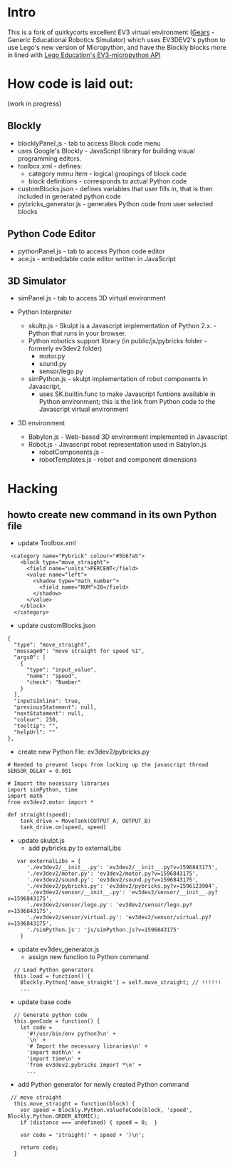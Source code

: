 # Intro

This is a fork of quirkycorts excellent EV3 virtual environment ([Gears](https://github.com/QuirkyCort/gears) - Generic Educational Robotics Simulator) which uses EV3DEV2's python to use Lego's new version of Micropython, and have the Blockly blocks more in lined with [Lego Education's EV3-micropython API](https://pybricks.github.io/ev3-micropython)

# How code is laid out:

(work in progress)

## Blockly 
* blocklyPanel.js - tab to access Block code menu
* uses Google's Blockly - JavaScript library for building visual programming editors.
* toolbox.xml - defines:
    * category menu item - logical groupings of block code
    * block definitions - corresponds to actual Python code
* customBlocks.json - defines variables that user fills in, that is then included in generated python code
* pybricks_generator.js - generates Python code from user selected blocks

## Python Code Editor
* pythonPanel.js - tab to access Python code editor
* ace.js - embeddable code editor written in JavaScript

## 3D Simulator
* simPanel.js - tab to access 3D virtual environment
* Python Interpreter
  * skultp.js - Skulpt is a Javascript implementation of Python 2.x. - Python that runs in your browser.
  * Python robotics support library (in public/js/pybricks folder - formerly ev3dev2 folder)
    * motor.py
    * sound.py
    * sensor/lego.py
  * simPython.js -  skulpt implementation of robot components in Javascript, 
    * uses SK.builtin.func to make Javascript funtions available in Python environment; this is the link from Python code to the Javascript virtual environment

* 3D environment
  * Babylon.js - Web-based 3D environment implemented in Javascript
  * Robot.js - Javascript robot representation used in Babylon.js
    * robotComponents.js - 
    * robotTemplates.js - robot and component dimensions


# Hacking
## howto create new command in its own Python file

* update Toolbox.xml
```
 <category name="Pybrick" colour="#5b67a5">
    <block type="move_straight">
      <field name="units">PERCENT</field>
      <value name="left">
        <shadow type="math_number">
          <field name="NUM">20</field>
        </shadow>
      </value>
    </block>
  </category>

```

* update customBlocks.json
```
{
  "type": "move_straight",
  "message0": "move straight for speed %1",
  "args0": [
    {
      "type": "input_value",
      "name": "speed",
      "check": "Number"
    }
  ],
  "inputsInline": true,
  "previousStatement": null,
  "nextStatement": null,
  "colour": 230,
  "tooltip": "",
  "helpUrl": ""
},
```

* create new Python file: ev3dev2/pybricks.py
```
# Needed to prevent loops from locking up the javascript thread
SENSOR_DELAY = 0.001

# Import the necessary libraries
import simPython, time
import math
from ev3dev2.motor import *

def straight(speed):
    tank_drive = MoveTank(OUTPUT_A, OUTPUT_B)
    tank_drive.on(speed, speed) 

```
* update skulpt.js
  * add pybricks.py to externalLibs
```
   var externalLibs = {
      './ev3dev2/__init__.py': 'ev3dev2/__init__.py?v=1596843175',
      './ev3dev2/motor.py': 'ev3dev2/motor.py?v=1596843175',
      './ev3dev2/sound.py': 'ev3dev2/sound.py?v=1596843175',
      './ev3dev2/pybricks.py': 'ev3dev2/pybricks.py?v=1596123904',          
      './ev3dev2/sensor/__init__.py': 'ev3dev2/sensor/__init__.py?v=1596843175',
      './ev3dev2/sensor/lego.py': 'ev3dev2/sensor/lego.py?v=1596843175',
      './ev3dev2/sensor/virtual.py': 'ev3dev2/sensor/virtual.py?v=1596843175',
      './simPython.js': 'js/simPython.js?v=1596843175'
    }

```

* update ev3dev_generator.js
  * assign new function to Python command
```
  // Load Python generators
  this.load = function() {
    Blockly.Python['move_straight'] = self.move_straight; // !!!!!!  
    ...  
```
  * update base code
```
  // Generate python code
  this.genCode = function() {
    let code =
      '#!/usr/bin/env python3\n' +
      `\n` +
      '# Import the necessary libraries\n' +
      'import math\n' +
      'import time\n' +      
      'from ev3dev2.pybricks import *\n' +      
      ...
```
  * add Python generator for newly created Python command
```
 // move straight
  this.move_straight = function(block) {
    var speed = Blockly.Python.valueToCode(block, 'speed', Blockly.Python.ORDER_ATOMIC);
    if (distance === undefined) { speed = 0;  }

    var code = 'straight(' + speed + ')\n';

    return code;    
  }
```

